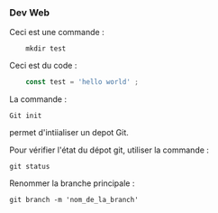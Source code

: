 ### Dev Web

Ceci est une commande :
```shell
    mkdir test
```

Ceci est du code :
```javascript
    const test = 'hello world' ;
```

La commande : 
```
Git init
```
permet d'intiialiser un depot Git.

Pour vérifier l'état du dépot git, utiliser la commande :
```
git status
```

Renommer la branche principale :
```
git branch -m 'nom_de_la_branch'
```
